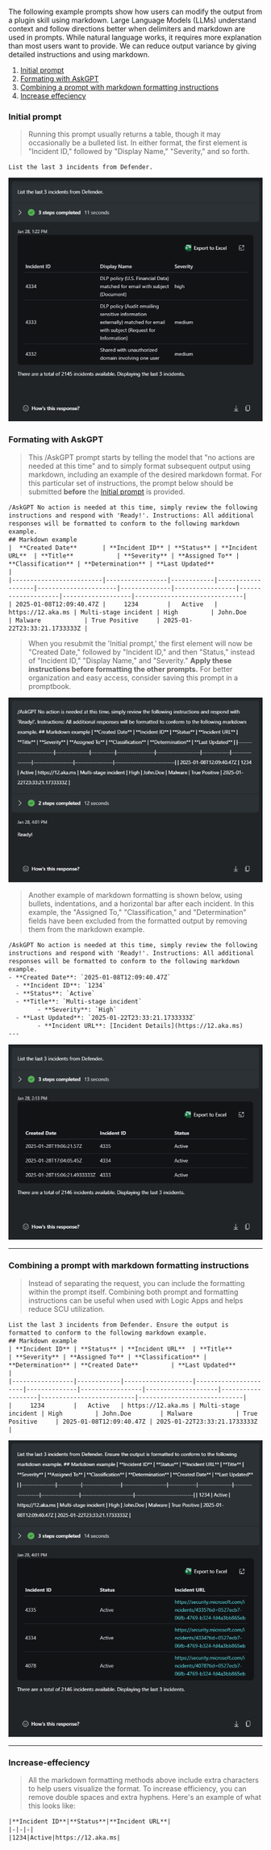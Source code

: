 The following example prompts show how users can modify the output from a plugin skill using markdown. Large Language Models (LLMs) understand context and follow directions better when delimiters and markdown are used in prompts. While natural language works, it requires more explanation than most users want to provide. We can reduce output variance by giving detailed instructions and using markdown.

1. [Initial prompt](#initial-prompt)
2. [Formating with AskGPT](#formating-with-askgpt)
3. [Combining a prompt with markdown formatting instructions](##combining-a-prompt-with-markdown-formatting-instructions)
4. [Increase effeciency](#increase-effeciency)

###  Initial prompt

> Running this prompt usually returns a table, though it may occasionally be a bulleted list. In either format, the first element is "Incident ID," followed by "Display Name," "Severity," and so forth.
```
List the last 3 incidents from Defender.
```
[![Initial prompt](./images/001_prompt_no_markdown.png)](./images/001_prompt_no_markdown.png)

### Formating with AskGPT

> This /AskGPT prompt starts by telling the model that "no actions are needed at this time" and to simply format subsequent output using markdown, including an example of the desired markdown format. For this particular set of instructions, the prompt below should be submitted **before** the [Initial prompt](#initial-prompt) is provided.
```
/AskGPT No action is needed at this time, simply review the following instructions and respond with 'Ready!'. Instructions: All additional responses will be formatted to conform to the following markdown example.
## Markdown example
|  **Created Date**       | **Incident ID** | **Status** | **Incident URL**  | **Title**            | **Severity** | **Assigned To** | **Classification** | **Determination** | **Last Updated**             | 
|-------------------------|-----------------|------------|-------------------|----------------------|--------------|-----------------|--------------------|-------------------|------------------------------| 
| 2025-01-08T12:09:40.47Z |     1234        |   Active   | https://12.aka.ms | Multi-stage incident | High         | John.Doe        | Malware            | True Positive     | 2025-01-22T23:33:21.1733333Z |
```
> When you resubmit the 'Initial prompt,' the first element will now be "Created Date," followed by "Incident ID," and then "Status," instead of "Incident ID," "Display Name," and "Severity." **Apply these instructions before formatting the other prompts.** For better organization and easy access, consider saving this prompt in a promptbook.

[![Initial prompt](./images/002_AskGPT_markdown_formatting.png)](./images/002_AskGPT_markdown_formatting.png)



> Another example of markdown formatting is shown below, using bullets, indentations, and a horizontal bar after each incident. In this example, the "Assigned To," "Classification," and "Determination" fields have been excluded from the formatted output by removing them from the markdown example.
```
/AskGPT No action is needed at this time, simply review the following instructions and respond with 'Ready!'. Instructions: All additional responses will be formatted to conform to the following markdown example.
- **Created Date**: `2025-01-08T12:09:40.47Z`
  - **Incident ID**: `1234`
  - **Status**: `Active`
  - **Title**: `Multi-stage incident`
        - **Severity**: `High`
  - **Last Updated**: `2025-01-22T23:33:21.1733333Z`
        - **Incident URL**: [Incident Details](https://12.aka.ms)
---
```

[![Initial prompt](./images/003_initial_prompt_after_AskGPT_markdown_formatting.png)](./images/003_initial_prompt_after_AskGPT_markdown_formatting.png)

---


### Combining a prompt with markdown formatting instructions

> Instead of separating the request, you can include the formatting within the prompt itself. Combining both prompt and formatting instructions can be useful when used with Logic Apps and helps reduce SCU utilization.

 ```
List the last 3 incidents from Defender. Ensure the output is formatted to conform to the following markdown example.
## Markdown example
| **Incident ID** | **Status** | **Incident URL**  | **Title**            | **Severity** | **Assigned To** | **Classification** | **Determination** | **Created Date**         | **Last Updated**            | 
|-----------------|------------|-------------------|----------------------|--------------|-----------------|--------------------|-------------------|--------------------------|-----------------------------| 
|     1234        |   Active   | https://12.aka.ms | Multi-stage incident | High         | John.Doe        | Malware            | True Positive     | 2025-01-08T12:09:40.47Z | 2025-01-22T23:33:21.1733333Z |
```
[![Initial prompt](./images/004_prompt_that_includes_markdown_formatting.png)](./images/004_prompt_that_includes_markdown_formatting.png)


---

### Increase-effeciency

> All the markdown formatting methods above include extra characters to help users visualize the format. To increase efficiency, you can remove double spaces and extra hyphens. Here's an example of what this looks like:

```
|**Incident ID**|**Status**|**Incident URL**|
|-|-|-|
|1234|Active|https://12.aka.ms|
```
